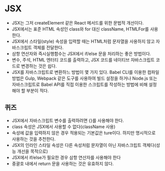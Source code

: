 
# JSX

- JSX는 그저 createElement 같은 React 메서드를 위한 문법적 개선이다.
- JSX에서는 표준 HTML 속성인 class와 for 대신 className, HTMLFor를 사용한다.
- JSX에서 스타일(style) 속성을 입력할 때는 HTML처럼 문자열을 사용하지 않고 자바스크립트 객체를 전달한다.
- 삼항 연산자와 즉시실행함수는 JSX에서 if/else 문을 처리하는 좋은 방법이다.
- 변수, 주석, HTML 엔터티 코드를 출력하고, JSX 코드를 네이티브 자바스크립트 코드로 변경하는 것은 쉽다.
- JSX를 자바스크립트로 변환하느 방법이 몇 가지 있다. Babel CLI를 이용한 컴파일 방법은 Gulp, Webpack 같은 도구를 사용하여 빌드 설정을 하거나 Node.js 또는 자바스크립트로 Babel API를 직접 이용한 스크립트를 작성하는 방법에 비해 설정해야 할 부분이 적다.

## 퀴즈
- JSX에서 자바스크립트 변수를 출력하려면 {}를 사용해야 한다.
- class 속성은 JSX에서 사용할 수 없다(className 사용)
- 속성에 값을 입력하지 않은 경우 적용되는 기본값은 ture이다. 하지만 명시적으로 사용하는 것을 추천한다.
- JSX의 인라인 스타일 속성은 다른 속성처럼 문자열이 아닌 자바스크립트 객체다(성능 개선을 목적으로)
- JSX에서 if/else가 필요한 경우 삼항 연산자를 사용해야 한다
- 중괄호 내에서 return 문을 사용하는 것은 유효하지 않다.
